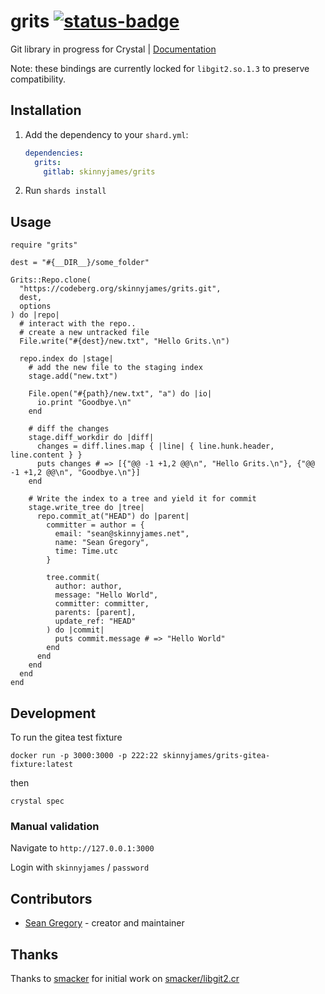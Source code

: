 # grits [![status-badge](https://ci.skinnyjames.net/api/badges/skinnyjames/grits/status.svg)](https://ci.skinnyjames.net/skinnyjames/grits)

Git library in progress for Crystal | [Documentation](https://skinnyjames.codeberg.page/grits/)

Note: these bindings are currently locked for `libgit2.so.1.3` to preserve compatibility.


## Installation

1. Add the dependency to your `shard.yml`:

   ```yaml
   dependencies:
     grits:
       gitlab: skinnyjames/grits
   ```

2. Run `shards install`

## Usage

```crystal
require "grits"

dest = "#{__DIR__}/some_folder"

Grits::Repo.clone(
  "https://codeberg.org/skinnyjames/grits.git", 
  dest, 
  options
) do |repo|
  # interact with the repo..
  # create a new untracked file
  File.write("#{dest}/new.txt", "Hello Grits.\n")

  repo.index do |stage|
    # add the new file to the staging index
    stage.add("new.txt")

    File.open("#{path}/new.txt", "a") do |io|
      io.print "Goodbye.\n"
    end

    # diff the changes
    stage.diff_workdir do |diff|
      changes = diff.lines.map { |line| { line.hunk.header, line.content } }
      puts changes # => [{"@@ -1 +1,2 @@\n", "Hello Grits.\n"}, {"@@ -1 +1,2 @@\n", "Goodbye.\n"}]
    end

    # Write the index to a tree and yield it for commit
    stage.write_tree do |tree|
      repo.commit_at("HEAD") do |parent|
        committer = author = { 
          email: "sean@skinnyjames.net", 
          name: "Sean Gregory", 
          time: Time.utc 
        }

        tree.commit(
          author: author,
          message: "Hello World",
          committer: committer,
          parents: [parent],
          update_ref: "HEAD"
        ) do |commit|
          puts commit.message # => "Hello World"
        end
      end
    end
  end
end
```

## Development

To run the gitea test fixture

`docker run -p 3000:3000 -p 222:22 skinnyjames/grits-gitea-fixture:latest`

then

`crystal spec`

### Manual validation

Navigate to `http://127.0.0.1:3000`

Login with `skinnyjames` / `password`

## Contributors

- [Sean Gregory](https://codeberg.org/skinnyjames) - creator and maintainer

## Thanks

Thanks to [smacker](https://github.com/smacker) for initial work on [smacker/libgit2.cr](https://github.com/smacker/libgit2.cr)
